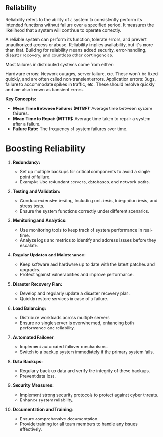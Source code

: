 ## Reliability

Reliability refers to the ability of a system to consistently perform its intended functions without failure over a specified period. It measures the likelihood that a system will continue to operate correctly.

A reliable system can perform its function, tolerate errors, and prevent unauthorized access or abuse. 
Reliability implies availability, but it's more than that. Building for reliability means added security, error-handling, disaster recovery, and countless other contingencies.

Most failures in distributed systems come from either:

Hardware errors: Network outages, server failure, etc. These won't be fixed quickly, and are often called non-transient errors.
Application errors: Bugs, failure to accommodate spikes in traffic, etc. These should resolve quickly and are also known as transient errors.

**Key Concepts:**

- **Mean Time Between Failures (MTBF):** Average time between system failures.
- **Mean Time to Repair (MTTR):** Average time taken to repair a system after a failure.
- **Failure Rate:** The frequency of system failures over time.

  
# Boosting Reliability

1. **Redundancy:** 
   - Set up multiple backups for critical components to avoid a single point of failure.
   - Example: Use redundant servers, databases, and network paths.

2. **Testing and Validation:** 
   - Conduct extensive testing, including unit tests, integration tests, and stress tests.
   - Ensure the system functions correctly under different scenarios.

3. **Monitoring and Analytics:** 
   - Use monitoring tools to keep track of system performance in real-time.
   - Analyze logs and metrics to identify and address issues before they escalate.

4. **Regular Updates and Maintenance:** 
   - Keep software and hardware up to date with the latest patches and upgrades.
   - Protect against vulnerabilities and improve performance.

5. **Disaster Recovery Plan:** 
   - Develop and regularly update a disaster recovery plan.
   - Quickly restore services in case of a failure.

6. **Load Balancing:** 
   - Distribute workloads across multiple servers.
   - Ensure no single server is overwhelmed, enhancing both performance and reliability.

7. **Automated Failover:** 
   - Implement automated failover mechanisms.
   - Switch to a backup system immediately if the primary system fails.

8. **Data Backups:** 
   - Regularly back up data and verify the integrity of these backups.
   - Prevent data loss.

9. **Security Measures:** 
   - Implement strong security protocols to protect against cyber threats.
   - Enhance system reliability.

10. **Documentation and Training:** 
    - Ensure comprehensive documentation.
    - Provide training for all team members to handle any issues effectively.

